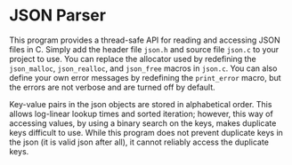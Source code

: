 # JSON Parser

This program provides a thread-safe API for reading and accessing JSON files in C. Simply add the header file `json.h` and source file `json.c` to your project to use.
You can replace the allocator used by redefining the `json_malloc`, `json_realloc`, and `json_free` macros in `json.c`. You can also define your
own error messages by redefining the `print_error` macro, but the errors are not verbose and are turned off by default.

Key-value pairs in the json objects are stored in alphabetical order. This allows log-linear lookup times and sorted iteration; however, this way of accessing values,
by using a binary search on the keys, makes duplicate keys difficult to use. While this program does not prevent duplicate keys in the json (it is valid json
after all), it cannot reliably access the duplicate keys.

